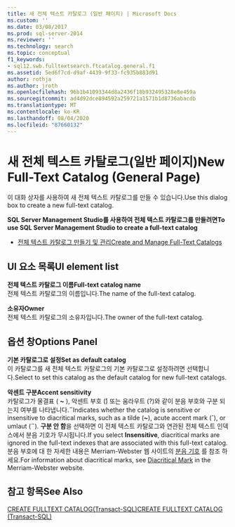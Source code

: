 ```yaml
---
title: 새 전체 텍스트 카탈로그 (일반 페이지) | Microsoft Docs
ms.custom: ''
ms.date: 03/08/2017
ms.prod: sql-server-2014
ms.reviewer: ''
ms.technology: search
ms.topic: conceptual
f1_keywords:
- sql12.swb.fulltextsearch.ftcatalog.general.f1
ms.assetid: 5ed6f7cd-d9af-4439-9f33-fc935b883d91
author: rothja
ms.author: jroth
ms.openlocfilehash: 96b1b41093344d8a2436f18b932495328e8e459a
ms.sourcegitcommit: ad4d92dce894592a259721a1571b1d8736abacdb
ms.translationtype: MT
ms.contentlocale: ko-KR
ms.lasthandoff: 08/04/2020
ms.locfileid: "87660132"
---
```

# <a name="new-full-text-catalog-general-page"></a><span data-ttu-id="8bb99-102">새 전체 텍스트 카탈로그(일반 페이지)</span><span class="sxs-lookup"><span data-stu-id="8bb99-102">New Full-Text Catalog (General Page)</span></span>
  <span data-ttu-id="8bb99-103">이 대화 상자를 사용하여 새 전체 텍스트 카탈로그를 만들 수 있습니다.</span><span class="sxs-lookup"><span data-stu-id="8bb99-103">Use this dialog box to create a new full-text catalog.</span></span>  
  
 <span data-ttu-id="8bb99-104">**SQL Server Management Studio를 사용하여 전체 텍스트 카탈로그를 만들려면**</span><span class="sxs-lookup"><span data-stu-id="8bb99-104">**To use SQL Server Management Studio to create a full-text catalog**</span></span>  
  
-   [<span data-ttu-id="8bb99-105">전체 텍스트 카탈로그 만들기 및 관리</span><span class="sxs-lookup"><span data-stu-id="8bb99-105">Create and Manage Full-Text Catalogs</span></span>](../relational-databases/search/create-and-manage-full-text-catalogs.md)  
  
## <a name="ui-element-list"></a><span data-ttu-id="8bb99-106">UI 요소 목록</span><span class="sxs-lookup"><span data-stu-id="8bb99-106">UI element list</span></span>  
 <span data-ttu-id="8bb99-107">**전체 텍스트 카탈로그 이름**</span><span class="sxs-lookup"><span data-stu-id="8bb99-107">**Full-text catalog name**</span></span>  
 <span data-ttu-id="8bb99-108">전체 텍스트 카탈로그의 이름입니다.</span><span class="sxs-lookup"><span data-stu-id="8bb99-108">The name of the full-text catalog.</span></span>  
  
 <span data-ttu-id="8bb99-109">**소유자**</span><span class="sxs-lookup"><span data-stu-id="8bb99-109">**Owner**</span></span>  
 <span data-ttu-id="8bb99-110">전체 텍스트 카탈로그의 소유자입니다.</span><span class="sxs-lookup"><span data-stu-id="8bb99-110">The owner of the full-text catalog.</span></span>  
  
## <a name="options-panel"></a><span data-ttu-id="8bb99-111">옵션 창</span><span class="sxs-lookup"><span data-stu-id="8bb99-111">Options Panel</span></span>  
 <span data-ttu-id="8bb99-112">**기본 카탈로그로 설정**</span><span class="sxs-lookup"><span data-stu-id="8bb99-112">**Set as default catalog**</span></span>  
 <span data-ttu-id="8bb99-113">이 카탈로그를 새 전체 텍스트 카탈로그의 기본 카탈로그로 설정하려면 선택합니다.</span><span class="sxs-lookup"><span data-stu-id="8bb99-113">Select to set this catalog as the default catalog for new full-text catalogs.</span></span>  
  
 <span data-ttu-id="8bb99-114">**악센트 구분**</span><span class="sxs-lookup"><span data-stu-id="8bb99-114">**Accent sensitivity**</span></span>  
 <span data-ttu-id="8bb99-115">카탈로그가 물결표 ( **~** ), 악센트 부호 (**́**) 또는 움라우트 (?)와 같이 분음 부호와 구분 되는지 여부를 나타냅니다.**¨**</span><span class="sxs-lookup"><span data-stu-id="8bb99-115">Indicates whether the catalog is sensitive or insensitive to diacritical marks, such as a tilde (**~**), acute accent mark (**´**), or umlaut (**¨**).</span></span> <span data-ttu-id="8bb99-116">**구분 안 함**을 선택하면 이 전체 텍스트 카탈로그와 연관된 전체 텍스트 인덱스에서 분음 기호가 무시됩니다.</span><span class="sxs-lookup"><span data-stu-id="8bb99-116">If you select **Insensitive**, diacritical marks are ignored in the full-text indexes that are associated with this full-text catalog.</span></span> <span data-ttu-id="8bb99-117">분음 부호에 대 한 자세한 내용은 Merriam-Webster 웹 사이트의 [분음 기호](https://www.merriam-webster.com/dictionary/diacritic) 를 참조 하세요.</span><span class="sxs-lookup"><span data-stu-id="8bb99-117">For information about diacritical marks, see [Diacritical Mark](https://www.merriam-webster.com/dictionary/diacritic) in the Merriam-Webster website.</span></span>  
  
## <a name="see-also"></a><span data-ttu-id="8bb99-118">참고 항목</span><span class="sxs-lookup"><span data-stu-id="8bb99-118">See Also</span></span>  
 [<span data-ttu-id="8bb99-119">CREATE FULLTEXT CATALOG&#40;Transact-SQL&#41;</span><span class="sxs-lookup"><span data-stu-id="8bb99-119">CREATE FULLTEXT CATALOG &#40;Transact-SQL&#41;</span></span>](/sql/t-sql/statements/create-fulltext-catalog-transact-sql)  
  
  
